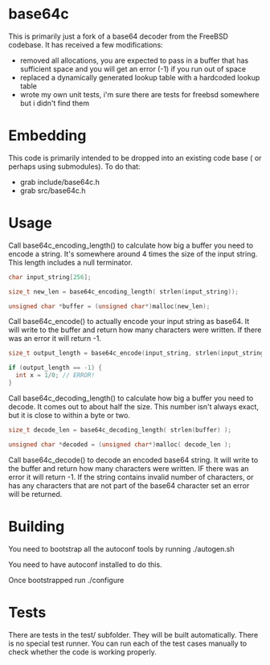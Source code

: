 # base64c
This is primarily just a fork of a base64 decoder from the FreeBSD codebase. It has received a few modifications:
  * removed all allocations, you are expected to pass in a buffer that has sufficient space and you will get an error (-1) if you run out of space
  * replaced a dynamically generated lookup table with a hardcoded lookup table
  * wrote my own unit tests, i'm sure there are tests for freebsd somewhere but i didn't find them

# Embedding
This code is primarily intended to be dropped into an existing code base ( or perhaps using submodules). To do that:
  
  * grab include/base64c.h
  * grab src/base64c.h

# Usage

Call base64c_encoding_length() to calculate how big a buffer you need to encode a string. It's somewhere around 4 times the size of the input string. This length includes a null terminator.

```c
char input_string[256];

size_t new_len = base64c_encoding_length( strlen(input_string));

unsigned char *buffer = (unsigned char*)malloc(new_len);
```

Call base64c_encode() to actually encode your input string as base64. It will write to the buffer and return how many characters were written. If there was an error it will return -1.

```c
size_t output_length = base64c_encode(input_string, strlen(input_string), buffer, new_len);

if (output_length == -1) {
  int x = 1/0; // ERROR!
}
```

Call base64c_decoding_length() to calculate how big a buffer you need to decode. It comes out to about half the size. This number isn't always exact, but it is close to within a byte or two.

```c
size_t decode_len = base64c_decoding_length( strlen(buffer) );

unsigned char *decoded = (unsigned char*)malloc( decode_len );
```

Call base64c_decode() to decode an encoded base64 string. It will write to the buffer and return how many characters were written. IF there was an error it will return -1. If the string contains invalid number of characters, or has any characters that are not part of the base64 character set an error will be returned.

# Building

You need to bootstrap all the autoconf tools by running ./autogen.sh

You need to have autoconf installed to do this.

Once bootstrapped run ./configure

# Tests

There are tests in the test/ subfolder. They will be built automatically. There is no special test runner. You can run each of the test cases manually to check whether the code is working properly.
